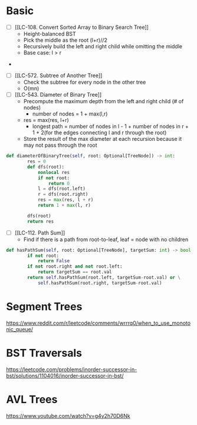 # Basic

- [ ] [[LC-108. Convert Sorted Array to Binary Search Tree]]
	- Height-balanced BST
	- Pick the middle as the root (l+r)//2
	- Recursively build the left and right child while omitting the middle
	- Base case: l > r
- 

- [ ] [[LC-572. Subtree of Another Tree]]
	- Check the subtree for every node in the other tree
	- O(mn)
- [ ] [[LC-543. Diameter of Binary Tree]]
	- Precompute the maximum depth from the left and right child (# of nodes)
		- number of nodes = 1 + max(l,r)
	- res = max(res, l+r)
		- longest path = number of nodes in l - 1 + number of nodes in r + 1 + 2(for the edges connecting l and r through the root)
	- Store the result of the max diameter at each recursion because it may not pass through the root
```python
def diameterOfBinaryTree(self, root: Optional[TreeNode]) -> int:
        res = 0
        def dfs(root):
            nonlocal res
            if not root:
                return 0
            l = dfs(root.left)
            r = dfs(root.right)
            res = max(res, l + r)
            return 1 + max(l, r)

        dfs(root)
        return res
```

- [ ] [[LC-112. Path Sum]]
	- Find if there is a path from root-to-leaf, leaf = node with no children
```python
def hasPathSum(self, root: Optional[TreeNode], targetSum: int) -> bool:
        if not root:
            return False
        if not root.right and not root.left:
            return targetSum == root.val
        return self.hasPathSum(root.left, targetSum-root.val) or \
            self.hasPathSum(root.right, targetSum-root.val)
```

# Segment Trees
https://www.reddit.com/r/leetcode/comments/wrrrq0/when_to_use_monotonic_queue/

# BST Traversals
https://leetcode.com/problems/inorder-successor-in-bst/solutions/1104016/inorder-successor-in-bst/


# AVL Trees
https://www.youtube.com/watch?v=g4y2h70D6Nk